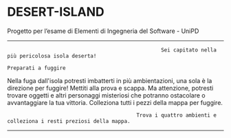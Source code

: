 # DESERT-ISLAND
Progetto per l’esame di Elementi di Ingegneria del Software - UniPD
**********************************************************************************************************************************************************************
                                                      Sei capitato nella più pericolosa isola deserta!
                                                                   Preparati a fuggire

Nella fuga dall'isola potresti imbatterti in più ambientazioni, una sola è la direzione per fuggire!
Mettiti alla prova e scappa.
Ma attenzione, potresti trovare oggetti e altri personaggi misteriosi che potranno ostacolare o avvantaggiare la tua vittoria.
Colleziona tutti i pezzi della mappa per fuggire.


                                              Trova i quattro ambienti e colleziona i resti preziosi della mappa.
**********************************************************************************************************************************************************************
